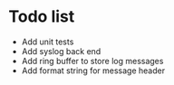 
Todo list
=========

* Add unit tests
* Add syslog back end
* Add ring buffer to store log messages
* Add format string for message header

